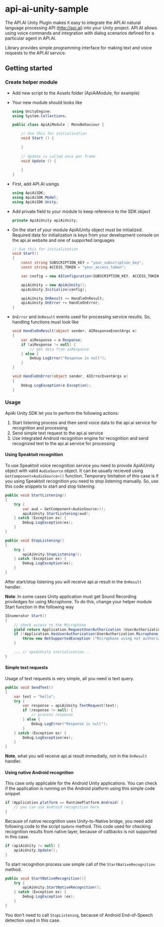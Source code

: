 # api-ai-unity-sample

The API.AI Unity Plugin makes it easy to integrate the API.AI natural language processing API (http://api.ai) into your Unity project. API.AI allows using voice commands and integration with dialog scenarios defined for a particular agent in API.AI.

Library provides simple programming interface for making text and voice requests to the API.AI service. 

## Getting started

### Create helper module

* Add new script to the Assets folder (ApiAiModule, for example) 
* Your new module should looks like
    ```csharp
    using UnityEngine;
    using System.Collections;

    public class ApiAiModule : MonoBehaviour {

        // Use this for initialization
        void Start () {
        
        }
        
        // Update is called once per frame
        void Update () {
        
        }
    }
    ```

* First, add API.AI usings

    ```csharp
    using ApiAiSDK;
    using ApiAiSDK.Model;
    using ApiAiSDK.Unity;
    ```

* Add private field to your module to keep reference to the SDK object

    ```csharp
    private ApiAiUnity apiAiUnity;
    ```

* On the start of your module ApiAiUnity object must be initialized. Required data for initialization is keys from your development console on the api.ai website and one of supported languages

    ```csharp
    // Use this for initialization
    void Start()
    {
        const string SUBSCRIPTION_KEY = "your_subscription_key";
        const string ACCESS_TOKEN = "your_access_token";

        var config = new AIConfiguration(SUBSCRIPTION_KEY, ACCESS_TOKEN, SupportedLanguage.English);

        apiAiUnity = new ApiAiUnity();
        apiAiUnity.Initialize(config);

        apiAiUnity.OnResult += HandleOnResult;
        apiAiUnity.OnError += HandleOnError;
    }
    ```

* `OnError` and `OnResult` events used for processing service results. So, handling functions must look like

    ```csharp
    void HandleOnResult(object sender, AIResponseEventArgs e)
    {
        var aiResponse = e.Response;
        if (aiResponse != null) {
            // get data from aiResponse
        } else {
            Debug.LogError("Response is null");
        }
    }

    void HandleOnError(object sender, AIErrorEventArgs e)
    {
        Debug.LogException(e.Exception);
    }
    ```

### Usage

ApiAi Unity SDK let you to perform the following actions:
1. Start listening process and then send voice data to the api.ai service for recognition and processing
2. Send simple text request to the api.ai service
3. Use integrated Android recognition engine for recognition and send recognized text to the api.ai service for processing

#### Using Speaktoit recognition

To use Speaktoit voice recognition service you need to provide ApiAiUnity object with valid `AudioSource` object. It can be usually recieved using  `GetComponent<AudioSource>()` function.
Temporary limitation of this case is if you using Speaktoit recognition you need to stop listening manually. So, use this code snippets to start and stop listening.

```csharp
public void StartListening()
{
    try {
        var aud = GetComponent<AudioSource>();
        apiAiUnity.StartListening(aud);
    } catch (Exception ex) {
        Debug.LogException(ex);
    }
}

public void StopListening()
{
    try {
        apiAiUnity.StopListening();
    } catch (Exception ex) {
        Debug.LogException(ex);
    }
}
```

After start/stop listening you will receive api.ai result in the `OnResult` handler.

**Note**: In some cases Unity application must get Sound Recording priviledges for using Microphone. To do this, change your helper module Start function in the following way 

```csharp
IEnumerator Start()
{
    // check access to the Microphone
    yield return Application.RequestUserAuthorization (UserAuthorization.Microphone);
    if (!Application.HasUserAuthorization(UserAuthorization.Microphone)) {
        throw new NotSupportedException ("Microphone using not authorized");
    }

    ... // apiAiUnity initialization...
}
```

#### Simple text requests

Usage of text requests is very simple, all you need is text query.

```csharp
public void SendText()
{
    var text = "hello";
    try {
        var response = apiAiUnity.TextRequest(text);
        if (response != null) {
            // process response
        } else {
            Debug.LogError("Response is null");
        }
    } catch (Exception ex) {
        Debug.LogException(ex);
    }
}
```

**Note**, what you will receive api.ai result immediatly, not in the `OnResult` handler.

#### Using native Android recognition

This case only applicable for the Android Unity applications. You can check if the application is running on the Android platform using this simple code snippet

```csharp
if (Application.platform == RuntimePlatform.Android) {
    // you can use Android recognition here
}
```

Because of native recognition uses Unity-to-Native bridge, you need add following code to the script `Update` method. This code used for checking recognition results from native layer, because of callbacks is not supported in this case.

```csharp
if (apiAiUnity != null) {
    apiAiUnity.Update();
}
```

To start recognition process use simple call of the `StartNativeRecognition` method. 

```csharp
public void StartNativeRecognition(){
    try {
        apiAiUnity.StartNativeRecognition();
    } catch (Exception ex) {
        Debug.LogException (ex);
    }
}
```

You don't need to call `StopListening`, because of Android End-of-Speech detection used in this case.
